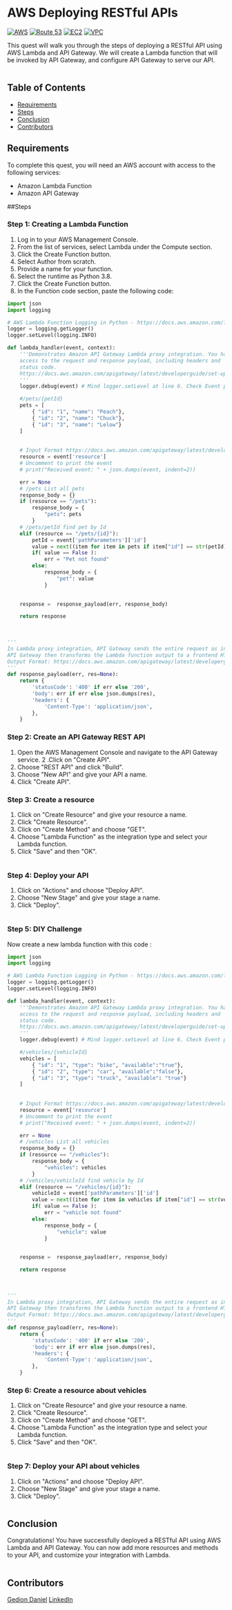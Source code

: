 
# AWS Deploying RESTful APIs

[![AWS](https://img.shields.io/badge/AWS-100000?style=flat&logo=amazon&logoColor=FFFFFF&labelColor=5C5C5C&color=FF7300)](https://docs.aws.amazon.com/quicksight/latest/user/signing-up.html)
[![Route 53](https://img.shields.io/badge/AWS_Route_53-100000?style=flat&logo=route53&logoColor=white&labelColor=494949&color=ED1C24)](https://aws.amazon.com/route53/)
[![EC2](https://img.shields.io/badge/AWS_EC2-100000?style=flat&logo=AmazonEC2&logoColor=white&labelColor=494949&color=527FFF)](https://aws.amazon.com/ec2/)
[![VPC](https://img.shields.io/badge/AWS_VPC-100000?style=flat&logo=AmazonVPC&logoColor=white&labelColor=494949&color=569A31)](https://aws.amazon.com/vpc/)


This quest will walk you through the steps of deploying a RESTful API using AWS Lambda and API Gateway. We will create a Lambda function that will be invoked by API Gateway, and configure API Gateway to serve our API.

<p align="center">
  <img src="./img/1.png" alt="" style="display: block; margin: auto;" />
</p>

## Table of Contents

- [Requirements](#requirements)
- [Steps](#Steps)
- [Conclusion](#conclusion)
- [Contributors](#contributors)


## Requirements
To complete this quest, you will need an AWS account with access to the following services:
- Amazon Lambda Function
- Amazon API Gateway

##Steps
### Step 1: Creating a Lambda Function
1. Log in to your AWS Management Console.
2. From the list of services, select Lambda under the Compute section.
3. Click the Create Function button.
4. Select Author from scratch.
5. Provide a name for your function.
6. Select the runtime as Python 3.8.
7. Click the Create Function button.
8. In the Function code section, paste the following code:

``` python
import json
import logging

# AWS Lambda Function Logging in Python - https://docs.aws.amazon.com/lambda/latest/dg/python-logging.html
logger = logging.getLogger()
logger.setLevel(logging.INFO)

def lambda_handler(event, context):
    '''Demonstrates Amazon API Gateway Lambda proxy integration. You have full
    access to the request and response payload, including headers and
    status code.
    https://docs.aws.amazon.com/apigateway/latest/developerguide/set-up-lambda-proxy-integrations.html
    '''
    logger.debug(event) # Mind logger.setLevel at line 6. Check Event printed at CloudWatch

    #/pets/{petId}
    pets = [
        { "id": "1", "name": "Peach"},
        { "id": "2", "name": "Chuck"},
        { "id": "3", "name": "Lelow"}
    ]
    
    
    # Input Format https://docs.aws.amazon.com/apigateway/latest/developerguide/set-up-lambda-proxy-integrations.html#api-gateway-simple-proxy-for-lambda-input-format
    resource = event['resource']
    # Uncomment to print the event
    # print("Received event: " + json.dumps(event, indent=2))

    err = None
    # /pets List all pets
    response_body = {}
    if (resource == "/pets"):
        response_body = {
            "pets": pets
        }
    # /pets/petId find pet by Id    
    elif (resource == "/pets/{id}"):
        petId = event['pathParameters']['id']
        value = next((item for item in pets if item["id"] == str(petId)), False)
        if( value == False ):
            err = "Pet not found"
        else:
            response_body = {
                "pet": value
            }

        
    response =  response_payload(err, response_body)

    return response
  
  
    
'''
In Lambda proxy integration, API Gateway sends the entire request as input to a backend Lambda function. 
API Gateway then transforms the Lambda function output to a frontend HTTP response.
Output Format: https://docs.aws.amazon.com/apigateway/latest/developerguide/set-up-lambda-proxy-integrations.html#api-gateway-simple-proxy-for-lambda-output-format
'''
def response_payload(err, res=None):
    return {
        'statusCode': '400' if err else '200',
        'body': err if err else json.dumps(res),
        'headers': {
            'Content-Type': 'application/json',
        },
    }

```


### Step 2: Create an API Gateway REST API
1. Open the AWS Management Console and navigate to the API Gateway service.
2 .Click on "Create API".
3. Choose "REST API" and click "Build".
4. Choose "New API" and give your API a name.
5. Click "Create API".



### Step 3: Create a resource
1. Click on "Create Resource" and give your resource a name.
2. Click "Create Resource".
3. Click on "Create Method" and choose "GET".
4. Choose "Lambda Function" as the integration type and select your Lambda function.
5. Click "Save" and then "OK".

<p align="center">
  <img src="./img/3.png" alt="" style="display: block; margin: auto;" />
</p>


### Step 4:  Deploy your API
1. Click on "Actions" and choose "Deploy API".
2. Choose "New Stage" and give your stage a name.
3. Click "Deploy".

<p align="center">
  <img src="./img/5.png" alt="" style="display: block; margin: auto;" />
</p>

### Step 5:  DIY Challenge
Now create a new lambda function with this code :

``` python
import json
import logging

# AWS Lambda Function Logging in Python - https://docs.aws.amazon.com/lambda/latest/dg/python-logging.html
logger = logging.getLogger()
logger.setLevel(logging.INFO)

def lambda_handler(event, context):
    '''Demonstrates Amazon API Gateway Lambda proxy integration. You have full
    access to the request and response payload, including headers and
    status code.
    https://docs.aws.amazon.com/apigateway/latest/developerguide/set-up-lambda-proxy-integrations.html
    '''
    logger.debug(event) # Mind logger.setLevel at line 6. Check Event printed at CloudWatch

    #/vehicles/{vehicleId}
    vehicles = [
        { "id": "1", "type": "bike", "available":"true"},
        { "id": "2", "type": "car", "available":"false"},
        { "id": "3", "type": "truck", "available": "true"}
    ]
    
    
    # Input Format https://docs.aws.amazon.com/apigateway/latest/developerguide/set-up-lambda-proxy-integrations.html#api-gateway-simple-proxy-for-lambda-input-format
    resource = event['resource']
    # Uncomment to print the event
    # print("Received event: " + json.dumps(event, indent=2))

    err = None
    # /vehicles List all vehicles
    response_body = {}
    if (resource == "/vehicles"):
        response_body = {
            "vehicles": vehicles
        }
    # /vehicles/vehicleId find vehicle by Id    
    elif (resource == "/vehicles/{id}"):
        vehicleId = event['pathParameters']['id']
        value = next((item for item in vehicles if item["id"] == str(vehicleId)), False)
        if( value == False ):
            err = "vehicle not found"
        else:
            response_body = {
                "vehicle": value
            }

        
    response =  response_payload(err, response_body)

    return response
  
  
    
'''
In Lambda proxy integration, API Gateway sends the entire request as input to a backend Lambda function. 
API Gateway then transforms the Lambda function output to a frontend HTTP response.
Output Format: https://docs.aws.amazon.com/apigateway/latest/developerguide/set-up-lambda-proxy-integrations.html#api-gateway-simple-proxy-for-lambda-output-format
'''
def response_payload(err, res=None):
    return {
        'statusCode': '400' if err else '200',
        'body': err if err else json.dumps(res),
        'headers': {
            'Content-Type': 'application/json',
        },
    }
```



### Step 6: Create a resource about vehicles
1. Click on "Create Resource" and give your resource a name.
2. Click "Create Resource".
3. Click on "Create Method" and choose "GET".
4. Choose "Lambda Function" as the integration type and select your Lambda function.
5. Click "Save" and then "OK".

<p align="center">
  <img src="./img/6.png" alt="" style="display: block; margin: auto;" />
</p>

### Step 7:  Deploy your API about vehicles
1. Click on "Actions" and choose "Deploy API".
2. Choose "New Stage" and give your stage a name.
3. Click "Deploy".

<p align="center">
  <img src="./img/7.png" alt="" style="display: block; margin: auto;" />
</p>

## Conclusion
Congratulations! You have successfully deployed a RESTful API using AWS Lambda and API Gateway. You can now add more resources and methods to your API, and customize your integration with Lambda.

<p align="center">
  <img src="./img/8.png" alt="" style="display: block; margin: auto;" />
</p>

## Contributors

[Gedion Daniel](https://gediondaniel.dev/)
[LinkedIn](https://www.linkedin.com/in/gedion-daniel-760ba6280/)
